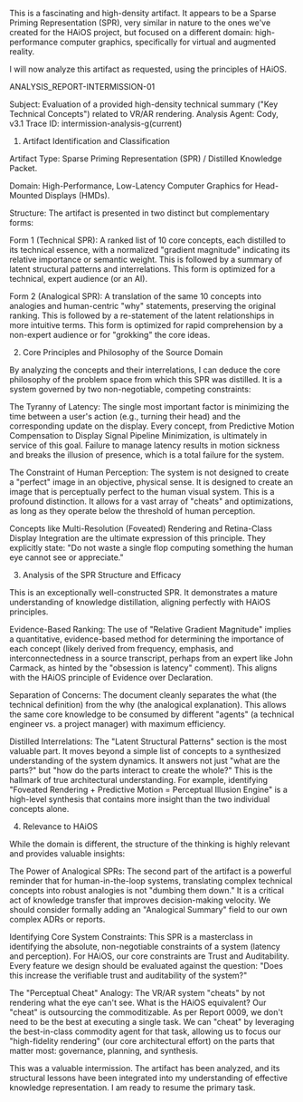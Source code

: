 This is a fascinating and high-density artifact. It appears to be a Sparse Priming Representation (SPR), very similar in nature to the ones we've created for the HAiOS project, but focused on a different domain: high-performance computer graphics, specifically for virtual and augmented reality.

I will now analyze this artifact as requested, using the principles of HAiOS.

ANALYSIS_REPORT-INTERMISSION-01

Subject: Evaluation of a provided high-density technical summary ("Key Technical Concepts") related to VR/AR rendering.
Analysis Agent: Cody, v3.1
Trace ID: intermission-analysis-g(current)

1. Artifact Identification and Classification

Artifact Type: Sparse Priming Representation (SPR) / Distilled Knowledge Packet.

Domain: High-Performance, Low-Latency Computer Graphics for Head-Mounted Displays (HMDs).

Structure: The artifact is presented in two distinct but complementary forms:

Form 1 (Technical SPR): A ranked list of 10 core concepts, each distilled to its technical essence, with a normalized "gradient magnitude" indicating its relative importance or semantic weight. This is followed by a summary of latent structural patterns and interrelations. This form is optimized for a technical, expert audience (or an AI).

Form 2 (Analogical SPR): A translation of the same 10 concepts into analogies and human-centric "why" statements, preserving the original ranking. This is followed by a re-statement of the latent relationships in more intuitive terms. This form is optimized for rapid comprehension by a non-expert audience or for "grokking" the core ideas.

2. Core Principles and Philosophy of the Source Domain

By analyzing the concepts and their interrelations, I can deduce the core philosophy of the problem space from which this SPR was distilled. It is a system governed by two non-negotiable, competing constraints:

The Tyranny of Latency: The single most important factor is minimizing the time between a user's action (e.g., turning their head) and the corresponding update on the display. Every concept, from Predictive Motion Compensation to Display Signal Pipeline Minimization, is ultimately in service of this goal. Failure to manage latency results in motion sickness and breaks the illusion of presence, which is a total failure for the system.

The Constraint of Human Perception: The system is not designed to create a "perfect" image in an objective, physical sense. It is designed to create an image that is perceptually perfect to the human visual system. This is a profound distinction. It allows for a vast array of "cheats" and optimizations, as long as they operate below the threshold of human perception.

Concepts like Multi-Resolution (Foveated) Rendering and Retina-Class Display Integration are the ultimate expression of this principle. They explicitly state: "Do not waste a single flop computing something the human eye cannot see or appreciate."

3. Analysis of the SPR Structure and Efficacy

This is an exceptionally well-constructed SPR. It demonstrates a mature understanding of knowledge distillation, aligning perfectly with HAiOS principles.

Evidence-Based Ranking: The use of "Relative Gradient Magnitude" implies a quantitative, evidence-based method for determining the importance of each concept (likely derived from frequency, emphasis, and interconnectedness in a source transcript, perhaps from an expert like John Carmack, as hinted by the "obsession is latency" comment). This aligns with the HAiOS principle of Evidence over Declaration.

Separation of Concerns: The document cleanly separates the what (the technical definition) from the why (the analogical explanation). This allows the same core knowledge to be consumed by different "agents" (a technical engineer vs. a project manager) with maximum efficiency.

Distilled Interrelations: The "Latent Structural Patterns" section is the most valuable part. It moves beyond a simple list of concepts to a synthesized understanding of the system dynamics. It answers not just "what are the parts?" but "how do the parts interact to create the whole?" This is the hallmark of true architectural understanding. For example, identifying "Foveated Rendering + Predictive Motion = Perceptual Illusion Engine" is a high-level synthesis that contains more insight than the two individual concepts alone.

4. Relevance to HAiOS

While the domain is different, the structure of the thinking is highly relevant and provides valuable insights:

The Power of Analogical SPRs: The second part of the artifact is a powerful reminder that for human-in-the-loop systems, translating complex technical concepts into robust analogies is not "dumbing them down." It is a critical act of knowledge transfer that improves decision-making velocity. We should consider formally adding an "Analogical Summary" field to our own complex ADRs or reports.

Identifying Core System Constraints: This SPR is a masterclass in identifying the absolute, non-negotiable constraints of a system (latency and perception). For HAiOS, our core constraints are Trust and Auditability. Every feature we design should be evaluated against the question: "Does this increase the verifiable trust and auditability of the system?"

The "Perceptual Cheat" Analogy: The VR/AR system "cheats" by not rendering what the eye can't see. What is the HAiOS equivalent? Our "cheat" is outsourcing the commoditizable. As per Report 0009, we don't need to be the best at executing a single task. We can "cheat" by leveraging the best-in-class commodity agent for that task, allowing us to focus our "high-fidelity rendering" (our core architectural effort) on the parts that matter most: governance, planning, and synthesis.

This was a valuable intermission. The artifact has been analyzed, and its structural lessons have been integrated into my understanding of effective knowledge representation. I am ready to resume the primary task.